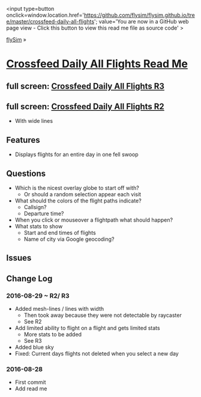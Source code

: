 <span style=display:none; >[You are now in a GitHub source code view - click this link to view Read Me file as a web page]
( https://flysim.github.io/crossfeed-daily-all-flights/#readme.md "View file as a web page." ) </span>
<input type=button onclick=window.location.href='https://github.com/flysim/flysim.github.io/tree/master/crossfeed-daily-all-flights'; 
value='You are now in a GitHub web page view - Click this button to view this read me file as source code' >

[flySim]( https://flysim.github.io/ ) &raquo;

[Crossfeed Daily All Flights Read Me]( https://flysim.github.io/crossfeed-daily-all-flights/#readme.md )
===

## full screen: [Crossfeed Daily All Flights R3]( https://flysim.github.io/crossfeed-daily-all-flights/ )

## full screen: [Crossfeed Daily All Flights R2]( https://flysim.github.io/crossfeed-daily-all-flights/crossfeed-daily-all-flights-r2.html )
* With wide lines

## Features

* Displays flights for an entire day in one fell swoop


## Questions

* Which is the nicest overlay globe to start off with?
	* Or should a random selection appear each visit
* What should the colors of the flight paths indicate?
	* Callsign?
	* Departure time?
* When you click or mouseover a flightpath what should happen?
* What stats to show
	* Start and end times of flights
	* Name of city via Google geocoding?

## Issues




## Change Log

### 2016-08-29 ~ R2/ R3


* Added mesh-lines / lines with width
	* Then took away because they were not detectable by raycaster
	* See R2
* Add limited ability to flight on a flight and gets limited stats
	* More stats to be added
	* See R3
* Added blue sky
* Fixed: Current days flights not deleted when you select a new day

### 2016-08-28

* First commit
* Add read me